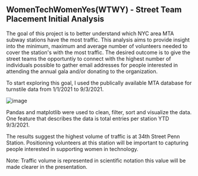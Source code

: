 ## WomenTechWomenYes(WTWY) - Street Team Placement Initial Analysis 

The goal of this project is to better understand which NYC area MTA subway stations have the most traffic.  This analysis aims to provide insight into the minimum, maximum and average number of volunteers needed to cover the station's with the most traffic.  The desired outcome is to give the street teams the opportuntiy to connect with the highest number of individuals possible to gather email addresses for people interested in attending the annual gala and/or donating to the organization.

To start exploring this goal, I used the publically available MTA database for turnstile data from 1/1/2021 to 9/3/2021.  

 


![image](https://user-images.githubusercontent.com/18155025/133337561-ca280aae-90b3-4206-bf11-8380469bd50f.png)



Pandas and matplotlib were used to clean, filter, sort and visualize the data.  One feature that describes the data is total entries per station YTD 9/3/2021.

The results suggest the highest volume of traffic is at 34th Street Penn Station.  Positioning volunteers at this station will be important to capturing people interested in supporting women in technology.

Note: Traffic volume is represented in scientific notation this value will be made clearer in the presentation.  
